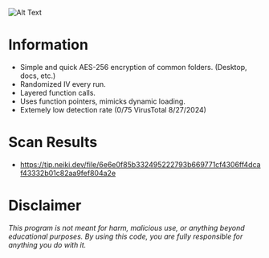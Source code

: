 ![Alt Text](https://i.ibb.co/dbdHNdv/rust.jpg)

# Information
- Simple and quick AES-256 encryption of common folders. (Desktop, docs, etc.)
- Randomized IV every run.
- Layered function calls.
- Uses function pointers, mimicks dynamic loading.
- Extemely low detection rate (0/75 VirusTotal 8/27/2024)

# Scan Results
- https://tip.neiki.dev/file/6e6e0f85b332495222793b669771cf4306ff4dcaf43332b01c82aa9fef804a2e

# Disclaimer
*This program is not meant for harm, malicious use, or anything beyond educational purposes. By using this code, you are fully responsible for anything you do with it.*
